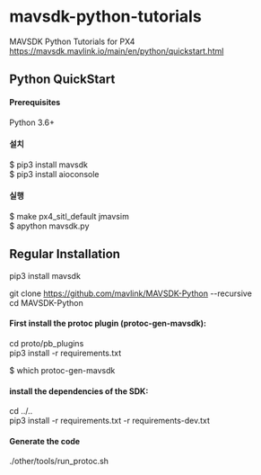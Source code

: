 # mavsdk-python-tutorials
MAVSDK Python Tutorials for PX4
https://mavsdk.mavlink.io/main/en/python/quickstart.html

## Python QuickStart   
#### Prerequisites  
Python 3.6+   

#### 설치   
$ pip3 install mavsdk   
$ pip3 install aioconsole   
   
#### 실행
$ make px4_sitl_default jmavsim   
$ apython mavsdk.py


## Regular Installation
pip3 install mavsdk

git clone https://github.com/mavlink/MAVSDK-Python --recursive  
cd MAVSDK-Python  

#### First install the protoc plugin (protoc-gen-mavsdk):   
cd proto/pb_plugins   
pip3 install -r requirements.txt    
    
$ which protoc-gen-mavsdk   

#### install the dependencies of the SDK:   
cd ../..    
pip3 install -r requirements.txt -r requirements-dev.txt    
   
#### Generate the code   
./other/tools/run_protoc.sh   
   
